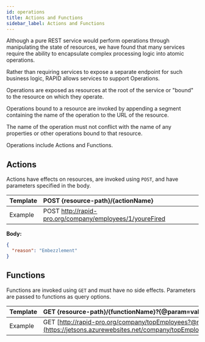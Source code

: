 ```yaml
---
id: operations
title: Actions and Functions
sidebar_label: Actions and Functions
---
```


Although a pure REST service would perform operations through manipulating the state of resources,
we have found that many services require the ability to encapsulate complex processing logic into atomic operations.

Rather than requiring services to expose a separate endpoint for such business logic,
RAPID allows services to support Operations.

Operations are exposed as resources at the root of the service or "bound" to the resource on which they operate.

Operations bound to a resource are invoked by appending a segment containing the name of the operation to the URL of the resource.

The name of the operation must not conflict with the name of any properties or other operations bound to that
resource.

Operations include Actions and Functions.

## Actions

Actions have effects on resources, are invoked using `POST`, and have parameters specified in the body.

| Template | POST {resource-path}/{actionName}                        |
| -------- | :------------------------------------------------------- |
| Example  | POST http://rapid-pro.org/company/employees/1/youreFired |

**Body:**

```json
{
  "reason": "Embezzlement"
}
```

## Functions

Functions are invoked using `GET` and must have no side effects.
Parameters are passed to functions as query options.

| Template | GET {resource-path}/{functionName}?{@param=value...}                                                                    |
| -------- | :---------------------------------------------------------------------------------------------------------------------- |
| Example  | GET [http://rapid-pro.org/company/topEmployees?@num=2](<https://jetsons.azurewebsites.net/company/topEmployees(num=2)>) |
